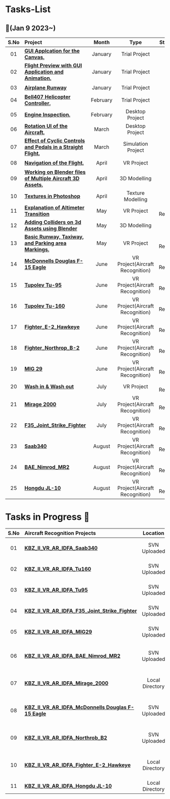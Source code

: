 # Tasks-List

##  :notebook_with_decorative_cover:(Jan 9 2023~)

| S.No   | Project                                                                |            Month            |                            Type                             |                            Status                             |
| :----: | :-----------------------------------------------------------           | :----------------------------: | :----------------------------------------------------------: | :----------------------------------------------------------: |
|   01   | [**GUI Applcation for the Canvas.**]()                                 |               January          |  Trial Project                                               |  :heavy_check_mark:   |
|   02   | [**Flight Preview with GUI Application and Animation.**]()             |               January          |  Trial Project                                               |  :heavy_check_mark:   |
|   03   | [**Airplane Runway**]()                                                |               January          |  Trial Project                                               |  :heavy_check_mark:   |
|   04   | [**Bell407 Helicopter Controller.**]()                                 |               February         |  Trial Project                                               |  :heavy_check_mark:   |
|   05   | [**Engine Inspection.**]()                                             |               February         |  Desktop Project                                             |  :heavy_check_mark:   |
|   06   | [**Rotation UI of the Aircraft.**]()                                   |               March            |  Desktop Project                                             |  :heavy_check_mark:   |
|   07   | [**Effect of Cyclic Controls and Pedals in a Straight Flight.**]()     |               March            |  Simulation Project                                          |  :heavy_check_mark:   |
|   08   | [**Navigation of the Flight.**]()                                      |               April            |  VR Project                                                  |  :heavy_check_mark:   |
|   09   | [**Working on Blender files of Multiple Aircraft 3D Assets.**]()       |               April            |  3D Modelling                                                |  :heavy_check_mark:   |
|   10   | [**Textures in Photoshop**]()                                          |               April            |  Texture Modelling                                           |  :heavy_check_mark:   |
|   11   | [**Explanation of Altimeter Transition**]()                            |               May              |  VR Project                                                  |  ID Review            |
|   12   | [**Adding Colliders on 3d Assets using Blender**]()                    |               May              |  3D Modelling                                                |  :heavy_check_mark:   |
|   13   | [**Basic Runway, Taxiway, and Parking area Markings.**]()              |               May              |  VR Project                                                  |  ID Review            |
|   14   | [**McDonnells Douglas F-15 Eagle**]()                                  |               June             |  VR Project(Aircraft Recognition)                            |  ID Review            |
|   15   | [**Tupolev Tu-95**]()                                                  |               June             |  VR Project(Aircraft Recognition)                            |  ID Review            |
|   16   | [**Tupolev Tu-160**]()                                                 |               June             |  VR Project(Aircraft Recognition)                            |  ID Review            |
|   17   | [**Fighter_E-2_Hawkeye**]()                                            |               June             |  VR Project(Aircraft Recognition)                            |  ID Review            |
|   18   | [**Fighter_Northrop_B-2**]()                                           |               June             |  VR Project(Aircraft Recognition)                            |  ID Review            |
|   19   | [**MIG 29**]()                                                         |               June             |  VR Project(Aircraft Recognition)                            |  ID Review            |
|   20   | [**Wash in & Wash out**]()                                             |               July             |  VR Project                                                  |  ID Review            |
|   21   | [**Mirage 2000**]()                                                    |               July             |  VR Project(Aircraft Recognition)                            |  ID Review            |
|   22   | [**F35_Joint_Strike_Fighter**]()                                       |               July             |  VR Project(Aircraft Recognition)                            |  ID Review            |
|   23   | [**Saab340**]()                                                        |               August           |  VR Project(Aircraft Recognition)                            |  ID Review            |
|   24   | [**BAE_Nimrod_MR2**]()                                                 |               August           |  VR Project(Aircraft Recognition)                            |  ID Review            |
|   25   | [**Hongdu JL-10**]()                                                   |               August           |  VR Project(Aircraft Recognition)                            |  ID Review            |

# Tasks in Progress 📖

| S.No   | Aircraft Recognition Projects                                |            Location                       |                            Progress                          |                            Status                            |
| :----: | :----------------------------------------------------------- | :----------------------------:            | :----------------------------------------------------------: | :----------------------------------------------------------: |
|   01   | [**KBZ_II_VR_AR_IDFA_Saab340**]()                            |          SVN Uploaded                     |                 :heavy_check_mark:                           |                     Ready for Review from QA                 |
|   02   | [**KBZ_II_VR_AR_IDFA_Tu160**]()                              |          SVN Uploaded                     |                 :heavy_check_mark:                           |                     Ready for Review from QA                 |
|   03   | [**KBZ_II_VR_AR_IDFA_Tu95**]()                               |          SVN Uploaded                     |                 SendStatus not updated                       |                     Ready for Review from QA                 |
|   04   | [**KBZ_II_VR_AR_IDFA_F35_Joint_Strike_Fighter**]()           |          SVN Uploaded                     |                 :heavy_check_mark:                           |                     Ready for Review from QA                 |
|   05   | [**KBZ_II_VR_AR_IDFA_MIG29**]()                              |          SVN Uploaded                     |                 :heavy_check_mark:                           |                     Ready for Review from QA                 |
|   06   | [**KBZ_II_VR_AR_IDFA_BAE_Nimrod_MR2**]()                     |          SVN Uploaded                     |                 :heavy_check_mark:                           |                  Ready for Review from Department            |
|   07   | [**KBZ_II_VR_AR_IDFA_Mirage_2000**]()                        |        Local Directory                    |                 :heavy_check_mark:                           |                  Ready for Review from Department            |
|   08   | [**KBZ_II_VR_AR_IDFA_McDonnells Douglas F-15 Eagle**]()      |          SVN Uploaded                     |                 :heavy_check_mark:                           |                  Ready for Review from Department            |
|   09   | [**KBZ_II_VR_AR_IDFA_Northrob_B2**]()                        |          SVN Uploaded                     |                 :heavy_check_mark:                           |                  Ready for Review from Department            |
|   10   | [**KBZ_II_VR_AR_IDFA_Fighter_E-2_Hawkeye**]()                |        Local Directory                    |                 :heavy_check_mark:                           |                  Ready for Review from Department            |
|   11   | [**KBZ_II_VR_AR_IDFA_Hongdu JL-10**]()                       |        Local Directory                    |                 Development Phase                            |                                NA                            |
